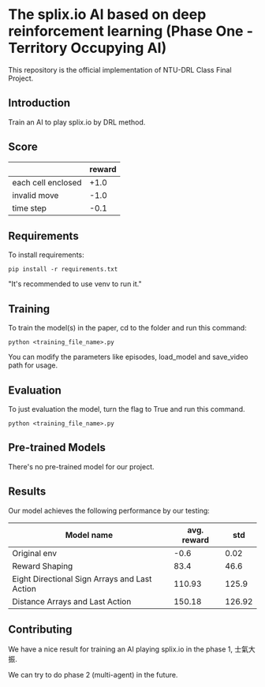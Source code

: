 # The splix.io AI based on deep reinforcement learning (Phase One - Territory Occupying AI)

This repository is the official implementation of NTU-DRL Class Final Project.

## Introduction

Train an AI to play splix.io by DRL method.

## Score

|         |   reward            | 
| ------------------ |---------------- | 
| each cell enclosed   |   +1.0     | 
| invalid move | -1.0 | 
|  time step | -0.1 | 



## Requirements

To install requirements:

```setup
pip install -r requirements.txt
```

"It's recommended to use venv to run it."



## Training

To train the model(s) in the paper, cd to the folder and run this command:

```train
python <training_file_name>.py 
```

You can modify the parameters like episodes, load_model and save_video path for usage.

## Evaluation

To just evaluation the model, turn the flag to True and run this command. 

```eval
python <training_file_name>.py 
```



## Pre-trained Models

There's no pre-trained model for our project.



## Results

Our model achieves the following performance by our testing:

| Model name         | avg. reward  | std |
| ------------------ |---------------- | -------------- |
| Original env   |   -0.6     |  0.02           |
| Reward Shaping | 83.4 | 46.6 |
| Eight Directional Sign Arrays and Last Action | 110.93 | 125.9 |
| Distance Arrays and Last Action | 150.18 |  126.92 |



## Contributing

We have a nice result for training an AI playing splix.io in the phase 1, 士氣大振.

We can try to do phase 2 (multi-agent) in the future.
